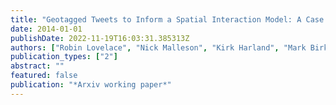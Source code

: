 ```yaml
---
title: "Geotagged Tweets to Inform a Spatial Interaction Model: A Case Study of Museums"
date: 2014-01-01
publishDate: 2022-11-19T16:03:31.385313Z
authors: ["Robin Lovelace", "Nick Malleson", "Kirk Harland", "Mark Birkin"]
publication_types: ["2"]
abstract: ""
featured: false
publication: "*Arxiv working paper*"
---
```


